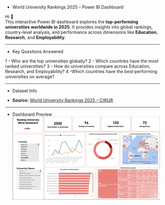 - World University Rankings 2025 – Power BI Dashboard

Hi 👋  
This interactive Power BI dashboard explores the **top-performing universities worldwide in 2025**. It provides insights into global rankings, country-level analysis, and performance across dimensions like **Education**, **Research**, and **Employability**.

---

- Key Questions Answered

1 - Who are the top universities globally? 
2 - Which countries have the most ranked universities?
3 - How do universities compare across Education, Research, and Employability?
4 -Which countries have the best‑performing universities on average?


---

- Dataset Info

- **Source:** [World University Rankings 2025 – CWUR](https://cwur.org/2025.php) 

---

- Dashboard Preview
![Dashboard Preview](https://github.com/AmirElsayed117/World_University_Ranking_Dashboards/blob/main/World%20Ranking%20University%20Overview.png)

